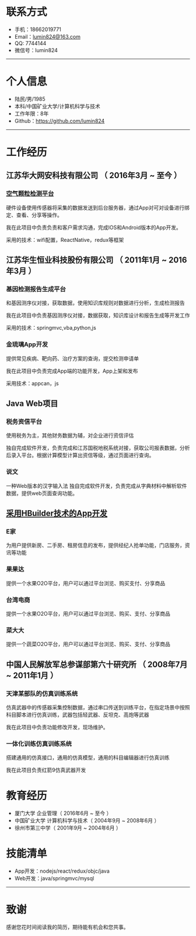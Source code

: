 # 联系方式

- 手机：18662019771
- Email：lumin824@163.com
- QQ: 7744144
- 微信号：lumin824

---

# 个人信息

 - 陆民/男/1985 
 - 本科/中国矿业大学/计算机科学与技术 
 - 工作年限：8年
 - Github：https://github.com/lumin824

---

# 工作经历

## 江苏华大网安科技有限公司 （ 2016年3月 ~ 至今 ）

### [空气颗粒检测平台](https://github.com/greatsec/ReactNativeApp)
硬件设备使用传感器将采集的数据发送到后台服务器，通过App对可对设备进行绑定、查看、分享等操作。

我在此项目中负责负责和客户需求沟通，完成IOS和Android版本的App开发。

采用的技术：wifi配置，ReactNative，redux等框架

## 江苏华生恒业科技股份有限公司 （ 2011年1月 ~ 2016年3月 ）

### 基因检测报告生成平台
和基因测序仪对接，获取数据，使用知识库规则对数据进行分析，生成检测报告

我在此项目中负责基因测序仪对接，数据获取，知识库设计和报告生成等开发工作

采用的技术：springmvc,vba,python,js

### 金琉璃App开发 
提供常见疾病、靶向药、治疗方案的查询，提交检测申请单

我在此项目中负责完成App端的功能开发，App上架和发布

采用技术：appcan，js

## Java Web项目
### 税务资信平台
使用税务为主，其他财务数据为辅，对企业进行资信评估

独自完成软件开发，负责完成和江苏国税地税系统对接，获取公司报表数据，分析后录入平台。根据计算模型计算出资信等级，通过页面进行查询。

### 说文
一种Web版本的汉字输入法
独自完成软件开发，负责完成从字典材料中解析软件数据，提供web页面查询功能。


## [采用HBuilder技术的App开发](http://www.crabmake.com/)
### E家
为用户提供新房、二手房、租房信息的发布，提供经纪人抢单功能，门店服务，资讯等功能

### 果果达
提供一个水果O2O平台，用户可以通过平台浏览、购买支付、分享商品

### 台湾电商
提供一个水果O2O平台，用户可以通过平台浏览、购买、支付、分享商品

### 菜大大
提供一个蔬菜O2O平台，用户可以通过平台浏览、购买、支付、分享商品
 
 
## 中国人民解放军总参谋部第六十研究所 （ 2008年7月 ~ 2011年1月 ）
### 天津某部队的仿真训练系统
仿真武器中的传感器采集控制数据，通过串口传送到训练平台，在指定场景中按照科目脚本进行仿真训练，武器包括轻武器、反坦克、高炮等武器

我在此项目中负责功能修改开发，现场维护。

### 一体化训练仿真训练系统
搭建通用的仿真接口，通用的仿真模型，通用的科目编辑器进行仿真训练

我在此项目负责红箭9仿真武器开发

# 教育经历
- 厦门大学 企业管理（ 2016年6月 ~ 至今 ）
- 中国矿业大学 计算机科学与技术（ 2004年9月 ~ 2008年6月 ）
- 徐州市第三中学（ 2001年9月 ~ 2004年6月 ）


# 技能清单

- App开发：nodejs/react/redux/objc/java
- Web开发：java/springmvc/mysql

---

# 致谢
感谢您花时间阅读我的简历，期待能有机会和您共事。

